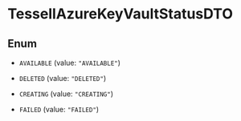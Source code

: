 

# TessellAzureKeyVaultStatusDTO

## Enum


* `AVAILABLE` (value: `"AVAILABLE"`)

* `DELETED` (value: `"DELETED"`)

* `CREATING` (value: `"CREATING"`)

* `FAILED` (value: `"FAILED"`)



